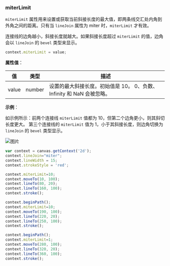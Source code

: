 ### miterLimit

`miterLimit` 属性用来设置或获取当前斜接长度的最大值，即两条线交汇处内角到外角之间的距离。只有当 `lineJoin` 属性为 miter 时，`miterLimit` 才有效。

连接线的边角越小，斜接长度就越大。如果斜接长度超过 `miterLimit` 的值，边角会以 `lineJoin` 的 `bevel` 类型来显示。

```js
context.miterLimit = value;
```

**属性值**：

| 值     |  类型   | 描述              |
|------- |------  | ---------------- |
| value  | number | 设置的最大斜接长度。初始值是 10。 0、负数、Infinity 和 NaN 会被忽略。 |

**示例**：

如示例所示：前两个连接线 `miterLimit` 值都为 10，但第二个边角更小，则其斜切长度更大。
第三个连接线的 `miterLimit` 值为 1，小于其斜接长度，则边角切换为 `lineJoin` 的 `bevel` 类型显示。

![图片](/img/game/canvas/miterLimit-001.png)

```js
var context = canvas.getContext('2d');
context.lineJoin="miter";
context.lineWidth = 15;
context.strokeStyle = 'red';

context.miterLimit=10;
context.moveTo(10, 100);
context.lineTo(80, 20);
context.lineTo(160, 100);
context.stroke();

context.beginPath();
context.miterLimit=10;
context.moveTo(190, 100);
context.lineTo(220, 20);
context.lineTo(250, 100);
context.stroke();

context.beginPath();
context.miterLimit=1;
context.moveTo(280, 100);
context.lineTo(320, 20);
context.lineTo(360, 100);
context.stroke();
```
